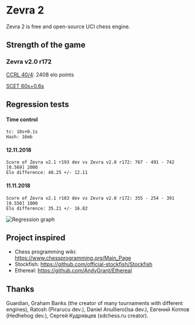 # Zevra 2

Zevra 2 is free and open-source UCI chess engine.

## Strength of the game

### Zevra v2.0 r172

[CCRL 40/4](http://www.computerchess.org.uk/ccrl/404/cgi/engine_details.cgi?print=Details&each_game=1&eng=Zevra%202.0%20r172%2064-bit#Zevra_2_0_r172_64-bit): 2408 elo points

[SCET 60s+0.6s](https://sites.google.com/view/scet-testing/zevra)


## Regression tests
#### Time control
```
tc: 10s+0.1s
Hash: 16mb
```

#### 12.11.2018
```
Score of Zevra v2.1 r193 dev vs Zevra v2.0 r172: 767 - 491 - 742  [0.569] 2000
Elo difference: 48.25 +/- 12.11
```
#### 11.11.2018
```
Score of Zevra v2.1 r183 dev vs Zevra v2.0 r172: 355 - 254 - 391  [0.550] 1000
Elo difference: 35.21 +/- 16.82
```

![Regression graph](https://s8.hostingkartinok.com/uploads/images/2018/11/137707b2216cb5e8758dabbfdce20b69.png)

## Project inspired
+ Chess programming wiki: https://www.chessprogramming.org/Main_Page
+ Stockfish: https://github.com/official-stockfish/Stockfish
+ Ethereal: https://github.com/AndyGrant/Ethereal

## Thanks
Guardian, Graham Banks (the creator of many tournaments with
different engines), Ratosh (Pirarucu dev.), Daniel Anulliero(Isa dev.),
Евгений Котлов (Hedhehog dev.), Сергей Кудрявцев (sdchess.ru creator).